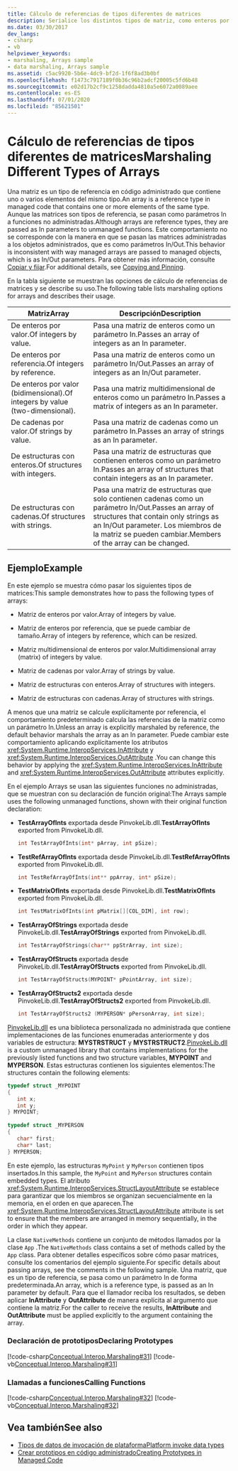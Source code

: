 ```yaml
---
title: Cálculo de referencias de tipos diferentes de matrices
description: Serialice los distintos tipos de matriz, como enteros por valor o referencia, enteros de dos dimensiones por valor, cadenas por valor y estructuras con enteros o cadenas.
ms.date: 03/30/2017
dev_langs:
- csharp
- vb
helpviewer_keywords:
- marshaling, Arrays sample
- data marshaling, Arrays sample
ms.assetid: c5ac9920-5b6e-4dc9-bf2d-1f6f8ad3b0bf
ms.openlocfilehash: f1473c7917189f0b36c96b2adcf20005c5fd6b48
ms.sourcegitcommit: e02d17b2cf9c1258dadda4810a5e6072a0089aee
ms.contentlocale: es-ES
ms.lasthandoff: 07/01/2020
ms.locfileid: "85621501"
---
```

# <a name="marshaling-different-types-of-arrays"></a><span data-ttu-id="15535-103">Cálculo de referencias de tipos diferentes de matrices</span><span class="sxs-lookup"><span data-stu-id="15535-103">Marshaling Different Types of Arrays</span></span>
<span data-ttu-id="15535-104">Una matriz es un tipo de referencia en código administrado que contiene uno o varios elementos del mismo tipo.</span><span class="sxs-lookup"><span data-stu-id="15535-104">An array is a reference type in managed code that contains one or more elements of the same type.</span></span> <span data-ttu-id="15535-105">Aunque las matrices son tipos de referencia, se pasan como parámetros In a funciones no administradas.</span><span class="sxs-lookup"><span data-stu-id="15535-105">Although arrays are reference types, they are passed as In parameters to unmanaged functions.</span></span> <span data-ttu-id="15535-106">Este comportamiento no se corresponde con la manera en que se pasan las matrices administradas a los objetos administrados, que es como parámetros In/Out.</span><span class="sxs-lookup"><span data-stu-id="15535-106">This behavior is inconsistent with way managed arrays are passed to managed objects, which is as In/Out parameters.</span></span> <span data-ttu-id="15535-107">Para obtener más información, consulte [Copiar y fijar](copying-and-pinning.md).</span><span class="sxs-lookup"><span data-stu-id="15535-107">For additional details, see [Copying and Pinning](copying-and-pinning.md).</span></span>  
  
 <span data-ttu-id="15535-108">En la tabla siguiente se muestran las opciones de cálculo de referencias de matrices y se describe su uso.</span><span class="sxs-lookup"><span data-stu-id="15535-108">The following table lists marshaling options for arrays and describes their usage.</span></span>  
  
|<span data-ttu-id="15535-109">Matriz</span><span class="sxs-lookup"><span data-stu-id="15535-109">Array</span></span>|<span data-ttu-id="15535-110">Descripción</span><span class="sxs-lookup"><span data-stu-id="15535-110">Description</span></span>|  
|-----------|-----------------|  
|<span data-ttu-id="15535-111">De enteros por valor.</span><span class="sxs-lookup"><span data-stu-id="15535-111">Of integers by value.</span></span>|<span data-ttu-id="15535-112">Pasa una matriz de enteros como un parámetro In.</span><span class="sxs-lookup"><span data-stu-id="15535-112">Passes an array of integers as an In parameter.</span></span>|  
|<span data-ttu-id="15535-113">De enteros por referencia.</span><span class="sxs-lookup"><span data-stu-id="15535-113">Of integers by reference.</span></span>|<span data-ttu-id="15535-114">Pasa una matriz de enteros como un parámetro In/Out.</span><span class="sxs-lookup"><span data-stu-id="15535-114">Passes an array of integers as an In/Out parameter.</span></span>|  
|<span data-ttu-id="15535-115">De enteros por valor (bidimensional).</span><span class="sxs-lookup"><span data-stu-id="15535-115">Of integers by value (two-dimensional).</span></span>|<span data-ttu-id="15535-116">Pasa una matriz multidimensional de enteros como un parámetro In.</span><span class="sxs-lookup"><span data-stu-id="15535-116">Passes a matrix of integers as an In parameter.</span></span>|  
|<span data-ttu-id="15535-117">De cadenas por valor.</span><span class="sxs-lookup"><span data-stu-id="15535-117">Of strings by value.</span></span>|<span data-ttu-id="15535-118">Pasa una matriz de cadenas como un parámetro In.</span><span class="sxs-lookup"><span data-stu-id="15535-118">Passes an array of strings as an In parameter.</span></span>|  
|<span data-ttu-id="15535-119">De estructuras con enteros.</span><span class="sxs-lookup"><span data-stu-id="15535-119">Of structures with integers.</span></span>|<span data-ttu-id="15535-120">Pasa una matriz de estructuras que contienen enteros como un parámetro In.</span><span class="sxs-lookup"><span data-stu-id="15535-120">Passes an array of structures that contain integers as an In parameter.</span></span>|  
|<span data-ttu-id="15535-121">De estructuras con cadenas.</span><span class="sxs-lookup"><span data-stu-id="15535-121">Of structures with strings.</span></span>|<span data-ttu-id="15535-122">Pasa una matriz de estructuras que solo contienen cadenas como un parámetro In/Out.</span><span class="sxs-lookup"><span data-stu-id="15535-122">Passes an array of structures that contain only strings as an In/Out parameter.</span></span> <span data-ttu-id="15535-123">Los miembros de la matriz se pueden cambiar.</span><span class="sxs-lookup"><span data-stu-id="15535-123">Members of the array can be changed.</span></span>|  
  
## <a name="example"></a><span data-ttu-id="15535-124">Ejemplo</span><span class="sxs-lookup"><span data-stu-id="15535-124">Example</span></span>  
 <span data-ttu-id="15535-125">En este ejemplo se muestra cómo pasar los siguientes tipos de matrices:</span><span class="sxs-lookup"><span data-stu-id="15535-125">This sample demonstrates how to pass the following types of arrays:</span></span>  
  
- <span data-ttu-id="15535-126">Matriz de enteros por valor.</span><span class="sxs-lookup"><span data-stu-id="15535-126">Array of integers by value.</span></span>  
  
- <span data-ttu-id="15535-127">Matriz de enteros por referencia, que se puede cambiar de tamaño.</span><span class="sxs-lookup"><span data-stu-id="15535-127">Array of integers by reference, which can be resized.</span></span>  
  
- <span data-ttu-id="15535-128">Matriz multidimensional de enteros por valor.</span><span class="sxs-lookup"><span data-stu-id="15535-128">Multidimensional array (matrix) of integers by value.</span></span>  
  
- <span data-ttu-id="15535-129">Matriz de cadenas por valor.</span><span class="sxs-lookup"><span data-stu-id="15535-129">Array of strings by value.</span></span>  
  
- <span data-ttu-id="15535-130">Matriz de estructuras con enteros.</span><span class="sxs-lookup"><span data-stu-id="15535-130">Array of structures with integers.</span></span>  
  
- <span data-ttu-id="15535-131">Matriz de estructuras con cadenas.</span><span class="sxs-lookup"><span data-stu-id="15535-131">Array of structures with strings.</span></span>  
  
 <span data-ttu-id="15535-132">A menos que una matriz se calcule explícitamente por referencia, el comportamiento predeterminado calcula las referencias de la matriz como un parámetro In.</span><span class="sxs-lookup"><span data-stu-id="15535-132">Unless an array is explicitly marshaled by reference, the default behavior marshals the array as an In parameter.</span></span> <span data-ttu-id="15535-133">Puede cambiar este comportamiento aplicando explícitamente los atributos <xref:System.Runtime.InteropServices.InAttribute> y <xref:System.Runtime.InteropServices.OutAttribute> .</span><span class="sxs-lookup"><span data-stu-id="15535-133">You can change this behavior by applying the <xref:System.Runtime.InteropServices.InAttribute> and <xref:System.Runtime.InteropServices.OutAttribute> attributes explicitly.</span></span>  
  
 <span data-ttu-id="15535-134">En el ejemplo Arrays se usan las siguientes funciones no administradas, que se muestran con su declaración de función original:</span><span class="sxs-lookup"><span data-stu-id="15535-134">The Arrays sample uses the following unmanaged functions, shown with their original function declaration:</span></span>  
  
- <span data-ttu-id="15535-135">**TestArrayOfInts** exportada desde PinvokeLib.dll.</span><span class="sxs-lookup"><span data-stu-id="15535-135">**TestArrayOfInts** exported from PinvokeLib.dll.</span></span>  
  
    ```cpp
    int TestArrayOfInts(int* pArray, int pSize);  
    ```  
  
- <span data-ttu-id="15535-136">**TestRefArrayOfInts** exportada desde PinvokeLib.dll.</span><span class="sxs-lookup"><span data-stu-id="15535-136">**TestRefArrayOfInts** exported from PinvokeLib.dll.</span></span>  
  
    ```cpp
    int TestRefArrayOfInts(int** ppArray, int* pSize);  
    ```  
  
- <span data-ttu-id="15535-137">**TestMatrixOfInts** exportada desde PinvokeLib.dll.</span><span class="sxs-lookup"><span data-stu-id="15535-137">**TestMatrixOfInts** exported from PinvokeLib.dll.</span></span>  
  
    ```cpp
    int TestMatrixOfInts(int pMatrix[][COL_DIM], int row);  
    ```  
  
- <span data-ttu-id="15535-138">**TestArrayOfStrings** exportada desde PinvokeLib.dll.</span><span class="sxs-lookup"><span data-stu-id="15535-138">**TestArrayOfStrings** exported from PinvokeLib.dll.</span></span>  
  
    ```cpp
    int TestArrayOfStrings(char** ppStrArray, int size);  
    ```  
  
- <span data-ttu-id="15535-139">**TestArrayOfStructs** exportada desde PinvokeLib.dll.</span><span class="sxs-lookup"><span data-stu-id="15535-139">**TestArrayOfStructs** exported from PinvokeLib.dll.</span></span>  
  
    ```cpp
    int TestArrayOfStructs(MYPOINT* pPointArray, int size);  
    ```  
  
- <span data-ttu-id="15535-140">**TestArrayOfStructs2** exportada desde PinvokeLib.dll.</span><span class="sxs-lookup"><span data-stu-id="15535-140">**TestArrayOfStructs2** exported from PinvokeLib.dll.</span></span>  
  
    ```cpp
    int TestArrayOfStructs2 (MYPERSON* pPersonArray, int size);  
    ```  
  
 <span data-ttu-id="15535-141">[PinvokeLib.dll](marshaling-data-with-platform-invoke.md#pinvokelibdll) es una biblioteca personalizada no administrada que contiene implementaciones de las funciones enumeradas anteriormente y dos variables de estructura: **MYSTRSTRUCT** y **MYSTRSTRUCT2**.</span><span class="sxs-lookup"><span data-stu-id="15535-141">[PinvokeLib.dll](marshaling-data-with-platform-invoke.md#pinvokelibdll) is a custom unmanaged library that contains implementations for the previously listed functions and two structure variables, **MYPOINT** and **MYPERSON**.</span></span> <span data-ttu-id="15535-142">Estas estructuras contienen los siguientes elementos:</span><span class="sxs-lookup"><span data-stu-id="15535-142">The structures contain the following elements:</span></span>  
  
```cpp
typedef struct _MYPOINT  
{  
   int x;
   int y;
} MYPOINT;  
  
typedef struct _MYPERSON  
{  
   char* first;
   char* last;
} MYPERSON;  
```  
  
 <span data-ttu-id="15535-143">En este ejemplo, las estructuras `MyPoint` y `MyPerson` contienen tipos insertados.</span><span class="sxs-lookup"><span data-stu-id="15535-143">In this sample, the `MyPoint` and `MyPerson` structures contain embedded types.</span></span> <span data-ttu-id="15535-144">El atributo <xref:System.Runtime.InteropServices.StructLayoutAttribute> se establece para garantizar que los miembros se organizan secuencialmente en la memoria, en el orden en que aparecen.</span><span class="sxs-lookup"><span data-stu-id="15535-144">The <xref:System.Runtime.InteropServices.StructLayoutAttribute> attribute is set to ensure that the members are arranged in memory sequentially, in the order in which they appear.</span></span>  
  
 <span data-ttu-id="15535-145">La clase `NativeMethods` contiene un conjunto de métodos llamados por la clase `App` .</span><span class="sxs-lookup"><span data-stu-id="15535-145">The `NativeMethods` class contains a set of methods called by the `App` class.</span></span> <span data-ttu-id="15535-146">Para obtener detalles específicos sobre cómo pasar matrices, consulte los comentarios del ejemplo siguiente.</span><span class="sxs-lookup"><span data-stu-id="15535-146">For specific details about passing arrays, see the comments in the following sample.</span></span> <span data-ttu-id="15535-147">Una matriz, que es un tipo de referencia, se pasa como un parámetro In de forma predeterminada.</span><span class="sxs-lookup"><span data-stu-id="15535-147">An array, which is a reference type, is passed as an In parameter by default.</span></span> <span data-ttu-id="15535-148">Para que el llamador reciba los resultados, se deben aplicar **InAttribute** y **OutAttribute** de manera explícita al argumento que contiene la matriz.</span><span class="sxs-lookup"><span data-stu-id="15535-148">For the caller to receive the results, **InAttribute** and **OutAttribute** must be applied explicitly to the argument containing the array.</span></span>  
  
### <a name="declaring-prototypes"></a><span data-ttu-id="15535-149">Declaración de prototipos</span><span class="sxs-lookup"><span data-stu-id="15535-149">Declaring Prototypes</span></span>  
 [!code-csharp[Conceptual.Interop.Marshaling#31](../../../samples/snippets/csharp/VS_Snippets_CLR/conceptual.interop.marshaling/cs/arrays.cs#31)]
 [!code-vb[Conceptual.Interop.Marshaling#31](../../../samples/snippets/visualbasic/VS_Snippets_CLR/conceptual.interop.marshaling/vb/arrays.vb#31)]  
  
### <a name="calling-functions"></a><span data-ttu-id="15535-150">Llamadas a funciones</span><span class="sxs-lookup"><span data-stu-id="15535-150">Calling Functions</span></span>  
 [!code-csharp[Conceptual.Interop.Marshaling#32](../../../samples/snippets/csharp/VS_Snippets_CLR/conceptual.interop.marshaling/cs/arrays.cs#32)]
 [!code-vb[Conceptual.Interop.Marshaling#32](../../../samples/snippets/visualbasic/VS_Snippets_CLR/conceptual.interop.marshaling/vb/arrays.vb#32)]  
  
## <a name="see-also"></a><span data-ttu-id="15535-151">Vea también</span><span class="sxs-lookup"><span data-stu-id="15535-151">See also</span></span>

- [<span data-ttu-id="15535-152">Tipos de datos de invocación de plataforma</span><span class="sxs-lookup"><span data-stu-id="15535-152">Platform invoke data types</span></span>](marshaling-data-with-platform-invoke.md#platform-invoke-data-types)
- [<span data-ttu-id="15535-153">Crear prototipos en código administrado</span><span class="sxs-lookup"><span data-stu-id="15535-153">Creating Prototypes in Managed Code</span></span>](creating-prototypes-in-managed-code.md)
